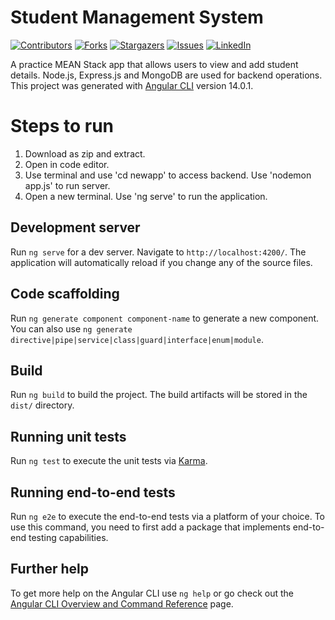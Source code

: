 # Student Management System

[![Contributors][contributors-shield]][contributors-url]
[![Forks][forks-shield]][forks-url]
[![Stargazers][stars-shield]][stars-url]
[![Issues][issues-shield]][issues-url]
[![LinkedIn][linkedin-shield]][linkedin-url]

A practice MEAN Stack app that allows users to view and add student details. Node.js, Express.js and MongoDB are used for backend operations. This project was generated with [Angular CLI](https://github.com/angular/angular-cli) version 14.0.1.

# Steps to run

1. Download as zip and extract.
2. Open in code editor.
3. Use terminal and use 'cd newapp' to access backend. Use 'nodemon app.js' to run server.
4. Open a new terminal. Use 'ng serve' to run the application.

## Development server

Run `ng serve` for a dev server. Navigate to `http://localhost:4200/`. The application will automatically reload if you change any of the source files.

## Code scaffolding

Run `ng generate component component-name` to generate a new component. You can also use `ng generate directive|pipe|service|class|guard|interface|enum|module`.

## Build

Run `ng build` to build the project. The build artifacts will be stored in the `dist/` directory.

## Running unit tests

Run `ng test` to execute the unit tests via [Karma](https://karma-runner.github.io).

## Running end-to-end tests

Run `ng e2e` to execute the end-to-end tests via a platform of your choice. To use this command, you need to first add a package that implements end-to-end testing capabilities.

## Further help

To get more help on the Angular CLI use `ng help` or go check out the [Angular CLI Overview and Command Reference](https://angular.io/cli) page.

[contributors-shield]: https://img.shields.io/github/contributors/adithyak-47/Student-MEAN-App.svg?style=for-the-badge
[contributors-url]: https://github.com/adithyak-47/Student-MEAN-App/graphs/contributors
[forks-shield]: https://img.shields.io/github/forks/adithyak-47/Student-MEAN-App.svg?style=for-the-badge
[forks-url]: https://github.com/adithyak-47/Student-MEAN-App/network/members
[stars-shield]: https://img.shields.io/github/stars/adithyak-47/Student-MEAN-App.svg?style=for-the-badge
[stars-url]: https://github.com/adithyak-47/Student-MEAN-App/stargazers
[issues-shield]: https://img.shields.io/github/issues/adithyak-47/Student-MEAN-App.svg?style=for-the-badge
[issues-url]: https://github.com/adithyak-47/Student-MEAN-App/issues
[linkedin-shield]: https://img.shields.io/badge/-LinkedIn-black.svg?style=for-the-badge&logo=linkedin&colorB=555
[linkedin-url]: https://www.linkedin.com/in/adithyak47/
